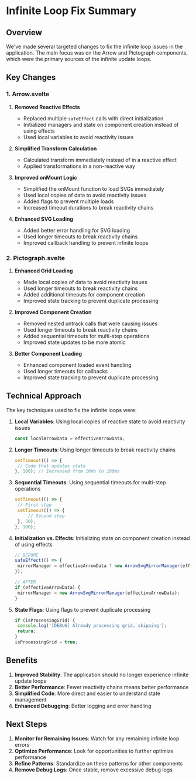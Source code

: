 # Infinite Loop Fix Summary

## Overview

We've made several targeted changes to fix the infinite loop issues in the application. The main focus was on the Arrow and Pictograph components, which were the primary sources of the infinite update loops.

## Key Changes

### 1. Arrow.svelte

1. **Removed Reactive Effects**

   - Replaced multiple `safeEffect` calls with direct initialization
   - Initialized managers and state on component creation instead of using effects
   - Used local variables to avoid reactivity issues

2. **Simplified Transform Calculation**

   - Calculated transform immediately instead of in a reactive effect
   - Applied transformations in a non-reactive way

3. **Improved onMount Logic**

   - Simplified the onMount function to load SVGs immediately
   - Used local copies of data to avoid reactivity issues
   - Added flags to prevent multiple loads
   - Increased timeout durations to break reactivity chains

4. **Enhanced SVG Loading**
   - Added better error handling for SVG loading
   - Used longer timeouts to break reactivity chains
   - Improved callback handling to prevent infinite loops

### 2. Pictograph.svelte

1. **Enhanced Grid Loading**

   - Made local copies of data to avoid reactivity issues
   - Used longer timeouts to break reactivity chains
   - Added additional timeouts for component creation
   - Improved state tracking to prevent duplicate processing

2. **Improved Component Creation**

   - Removed nested untrack calls that were causing issues
   - Used longer timeouts to break reactivity chains
   - Added sequential timeouts for multi-step operations
   - Improved state updates to be more atomic

3. **Better Component Loading**
   - Enhanced component loaded event handling
   - Used longer timeouts for callbacks
   - Improved state tracking to prevent duplicate processing

## Technical Approach

The key techniques used to fix the infinite loops were:

1. **Local Variables**: Using local copies of reactive state to avoid reactivity issues

   ```javascript
   const localArrowData = effectiveArrowData;
   ```

2. **Longer Timeouts**: Using longer timeouts to break reactivity chains

   ```javascript
   setTimeout(() => {
   	// Code that updates state
   }, 100); // Increased from 10ms to 100ms
   ```

3. **Sequential Timeouts**: Using sequential timeouts for multi-step operations

   ```javascript
   setTimeout(() => {
   	// First step
   	setTimeout(() => {
   		// Second step
   	}, 50);
   }, 100);
   ```

4. **Initialization vs. Effects**: Initializing state on component creation instead of using effects

   ```javascript
   // BEFORE
   safeEffect(() => {
   	mirrorManager = effectiveArrowData ? new ArrowSvgMirrorManager(effectiveArrowData) : null;
   });

   // AFTER
   if (effectiveArrowData) {
   	mirrorManager = new ArrowSvgMirrorManager(effectiveArrowData);
   }
   ```

5. **State Flags**: Using flags to prevent duplicate processing
   ```javascript
   if (isProcessingGrid) {
   	console.log('[DEBUG] Already processing grid, skipping');
   	return;
   }
   isProcessingGrid = true;
   ```

## Benefits

1. **Improved Stability**: The application should no longer experience infinite update loops
2. **Better Performance**: Fewer reactivity chains means better performance
3. **Simplified Code**: More direct and easier to understand state management
4. **Enhanced Debugging**: Better logging and error handling

## Next Steps

1. **Monitor for Remaining Issues**: Watch for any remaining infinite loop errors
2. **Optimize Performance**: Look for opportunities to further optimize performance
3. **Refine Patterns**: Standardize on these patterns for other components
4. **Remove Debug Logs**: Once stable, remove excessive debug logs
